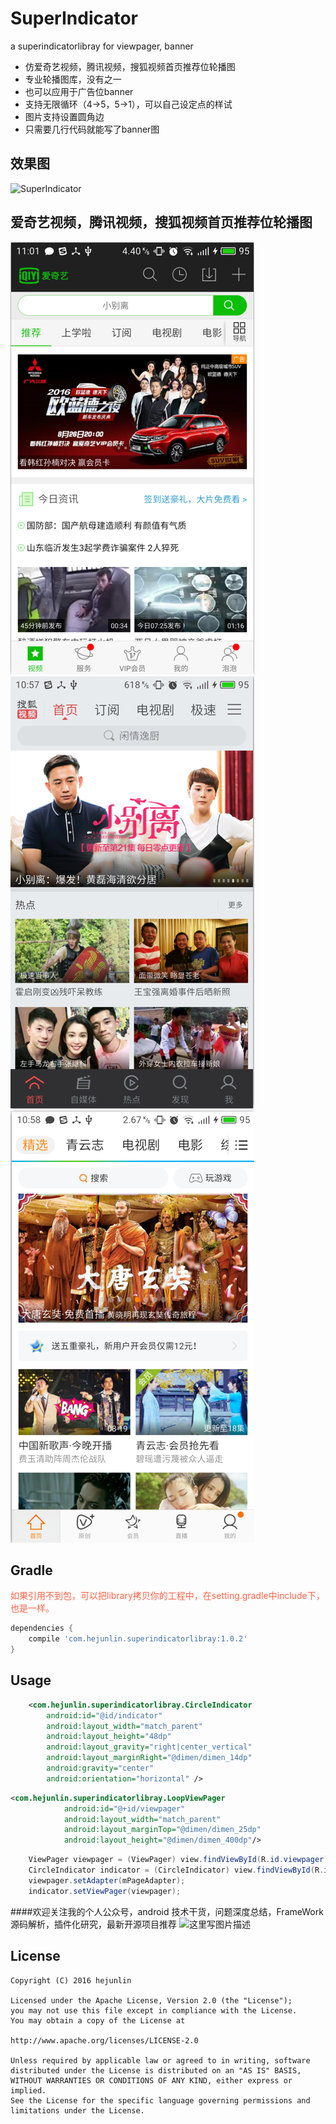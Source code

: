 SuperIndicator
===============
a superindicatorlibray for viewpager, banner

- 仿爱奇艺视频，腾讯视频，搜狐视频首页推荐位轮播图
- 专业轮播图库，没有之一
- 也可以应用于广告位banner
- 支持无限循环（4->5，5->1），可以自己设定点的样试
- 图片支持设置圆角边
- 只需要几行代码就能写了banner图


效果图
------------
![SuperIndicator](/SuperIndicator.gif)


爱奇艺视频，腾讯视频，搜狐视频首页推荐位轮播图
------------
![SuperIndicator](/iqiyi.png) ![SuperIndicator](/sohu.png) ![SuperIndicator](/tencent.png)

Gradle
------------
<font color ="#FF6347">如果引用不到包，可以把library拷贝你的工程中，在setting.gradle中include下，也是一样。 </font>
```groovy
dependencies {
    compile 'com.hejunlin.superindicatorlibray:1.0.2'
}
```

Usage
--------
```xml
    <com.hejunlin.superindicatorlibray.CircleIndicator
        android:id="@id/indicator"
        android:layout_width="match_parent"
        android:layout_height="48dp"
        android:layout_gravity="right|center_vertical"
        android:layout_marginRight="@dimen/dimen_14dp"
        android:gravity="center"
        android:orientation="horizontal" />
```
```xml
<com.hejunlin.superindicatorlibray.LoopViewPager
            android:id="@+id/viewpager"
            android:layout_width="match_parent"
            android:layout_marginTop="@dimen/dimen_25dp"
            android:layout_height="@dimen/dimen_400dp"/>
```
```java
    ViewPager viewpager = (ViewPager) view.findViewById(R.id.viewpager);
    CircleIndicator indicator = (CircleIndicator) view.findViewById(R.id.indicator);
    viewpager.setAdapter(mPageAdapter);
    indicator.setViewPager(viewpager);
```



####欢迎关注我的个人公众号，android 技术干货，问题深度总结，FrameWork源码解析，插件化研究，最新开源项目推荐
![这里写图片描述](https://github.com/hejunlin2013/RedPackage/blob/master/image/qrcode.jpg)

License
--------
```
Copyright (C) 2016 hejunlin

Licensed under the Apache License, Version 2.0 (the "License");
you may not use this file except in compliance with the License.
You may obtain a copy of the License at

http://www.apache.org/licenses/LICENSE-2.0

Unless required by applicable law or agreed to in writing, software
distributed under the License is distributed on an "AS IS" BASIS,
WITHOUT WARRANTIES OR CONDITIONS OF ANY KIND, either express or implied.
See the License for the specific language governing permissions and
limitations under the License.
```